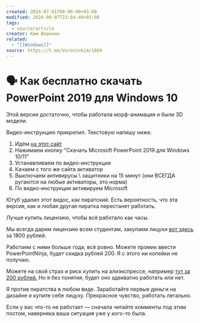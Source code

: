 ```yaml
---
created: 2024-07-01T00:00:00+03:00
modified: 2024-09-07T23:04:49+03:00
tags:
  - source/article
creator: Ким Воронин
related:
  - "[[Windows]]"
source: https://t.me/Voroninkim/1869
---
```


# 🗣 Как бесплатно скачать PowerPoint 2019 для Windows 10

Этой версии достаточно, чтобы работала морф-анимация и были 3D модели.

Видео-инструкцию прикрепил. Текстовую напишу ниже.

1. Идём [на этот сайт](https://microsoft-powerpoint.ru/download/)
2. Нажимаем кнопку "Скачать Microsoft PowerPoint 2019 для Windows 10/11"
3. Устанавливаем по видео-инструкции
4. Качаем с того же сайта активатор
5. Выключаем антивирусы \ защитники на 15 минут (они ВСЕГДА ругаются на любые активаторы, это норма)
6. По видео-инструкции активируем Microsoft

Ютуб удалил этот видос, как пиратский. Есть вероятность, что эта версия, как и любая другая пиратка перестанет работать.

Лучше купить лицензию, чтобы всё работало как часы.

Мы всегда дарим лицензию всем студентам, закупаем лицухи [вот здесь](https://keysoft.store/microsoft-office/buy-office-365-pro-plus-unlim-sub-key/2733793) за 1800 рублей.

Работаем с ними больше года, всё ровно. Можете промик ввести PowerPointNinja, будет скидка рублей 200. Я с этого ни копейки не получаю.

Можете на свой страх и риск купить на алиэкспрессе, например [тут за 200 рублей.](https://aliexpress.ru/item/1005005182137294.html?spm=a2g2w.productlist.search_results.4.5f8b69f5qXGHQF&sku_id=12000032008512924#reviews_anchor) Но я без понятия, будет оно адекватно работать или нет.

Я против пиратства в любом виде. Заработайте первые деньги на дизайне и купите себе лицуху. Прекрасное чувство, работать легально.

Если у вас что-то не работает — сначала читайте комменты под этим постом, наверняка ваша ситуация уже у кого-то была.

